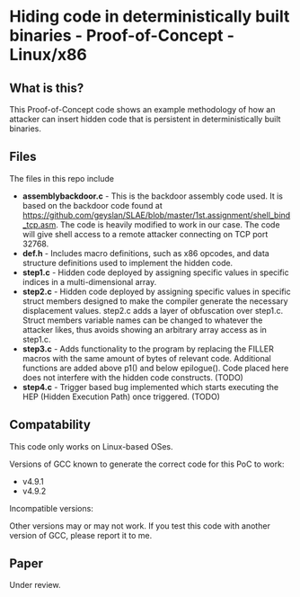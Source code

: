 Hiding code in deterministically built binaries - Proof-of-Concept - Linux/x86
==============================================================================

What is this?
-------------
This Proof-of-Concept code shows an example methodology of how an attacker can insert hidden code that is persistent in deterministically built binaries.

Files
-----
The files in this repo include
* **assemblybackdoor.c** - This is the backdoor assembly code used. It is based on the backdoor code found at https://github.com/geyslan/SLAE/blob/master/1st.assignment/shell_bind_tcp.asm. The code is heavily modified to work in our case. The code will give shell access to a remote attacker connecting on TCP port 32768.
* **def.h** - Includes macro definitions, such as x86 opcodes, and data structure definitions used to implement the hidden code.
* **step1.c** - Hidden code deployed by assigning specific values in specific indices in a multi-dimensional  array.
* **step2.c** - Hidden code deployed by assigning specific values in specific struct members designed to make the compiler generate the necessary displacement values. step2.c adds a layer of obfuscation over step1.c. Struct members variable names can be changed to whatever the attacker likes, thus avoids showing an arbitrary array access as in step1.c.
* **step3.c** - Adds functionality to the program by replacing the FILLER macros with the same amount of bytes of relevant code. Additional functions are added above p1() and below epilogue(). Code placed here does not interfere with the hidden code constructs. (TODO)
* **step4.c** - Trigger based bug implemented which starts executing the HEP (Hidden Execution Path) once triggered. (TODO)

Compatability
-------------
This code only works on Linux-based OSes.

Versions of GCC known to generate the correct code for this PoC to work:
* v4.9.1
* v4.9.2

Incompatible versions:

Other versions may or may not work. If you test this code with another version of GCC, please report it to me.

Paper
-----
Under review.
